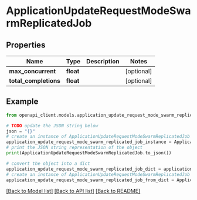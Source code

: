# ApplicationUpdateRequestModeSwarmReplicatedJob


## Properties

Name | Type | Description | Notes
------------ | ------------- | ------------- | -------------
**max_concurrent** | **float** |  | [optional] 
**total_completions** | **float** |  | [optional] 

## Example

```python
from openapi_client.models.application_update_request_mode_swarm_replicated_job import ApplicationUpdateRequestModeSwarmReplicatedJob

# TODO update the JSON string below
json = "{}"
# create an instance of ApplicationUpdateRequestModeSwarmReplicatedJob from a JSON string
application_update_request_mode_swarm_replicated_job_instance = ApplicationUpdateRequestModeSwarmReplicatedJob.from_json(json)
# print the JSON string representation of the object
print(ApplicationUpdateRequestModeSwarmReplicatedJob.to_json())

# convert the object into a dict
application_update_request_mode_swarm_replicated_job_dict = application_update_request_mode_swarm_replicated_job_instance.to_dict()
# create an instance of ApplicationUpdateRequestModeSwarmReplicatedJob from a dict
application_update_request_mode_swarm_replicated_job_from_dict = ApplicationUpdateRequestModeSwarmReplicatedJob.from_dict(application_update_request_mode_swarm_replicated_job_dict)
```
[[Back to Model list]](../README.md#documentation-for-models) [[Back to API list]](../README.md#documentation-for-api-endpoints) [[Back to README]](../README.md)


